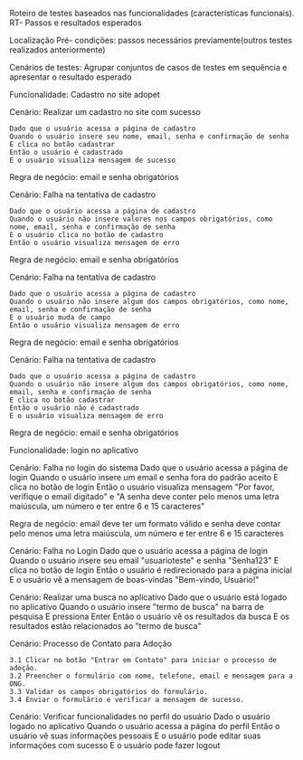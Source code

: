 Roteiro de testes baseados nas funcionalidades (características funcionais).
RT- Passos e resultados esperados

Localização
Pré- condições: passos necessários previamente(outros testes realizados anteriormente)

Cenários de testes: Agrupar conjuntos de casos de testes em sequência e apresentar o resultado esperado

Funcionalidade: Cadastro no site adopet

  Cenário: Realizar um cadastro no site com sucesso

    Dado que o usuário acessa a página de cadastro
    Quando o usuário insere seu nome, email, senha e confirmação de senha 
    E clica no botão cadastrar
    Então o usuário é cadastrado 
    E o usuário visualiza mensagem de sucesso

 Regra de negócio: email e senha obrigatórios

 Cenário: Falha na tentativa de cadastro

    Dado que o usuário acessa a página de cadastro
    Quando o usuário não insere valores nos campos obrigatórios, como nome, email, senha e confirmação de senha
    E o usuário clica no botão de cadastro
    Então o usuário visualiza mensagem de erro
    
 Regra de negócio: email e senha obrigatórios


 Cenário: Falha na tentativa de cadastro

    Dado que o usuário acessa a página de cadastro
    Quando o usuário não insere algum dos campos obrigatórios, como nome, email, senha e confirmação de senha
    E o usuário muda de campo
    Então o usuário visualiza mensagem de erro
    
 Regra de negócio: email e senha obrigatórios


  Cenário: Falha na tentativa de cadastro

    Dado que o usuário acessa a página de cadastro
    Quando o usuário não insere algum dos campos obrigatórios, como nome, email, senha e confirmação de senha
    E clica no botão cadastrar
    Então o usuário não é cadastrado 
    E o usuário visualiza mensagem de erro

 Regra de negócio: email e senha obrigatórios

Funcionalidade: login no aplicativo

  Cenário: Falha no login do sistema
    Dado que o usuário acessa a página de login
    Quando o usuário insere um email e senha fora do padrão aceito
    E clica no botão de login
    Então o usuário visualiza mensagem "Por favor, verifique o email digitado" e "A senha deve conter pelo menos uma letra maiúscula, um número e ter entre 6 e 15 caracteres"

  Regra de negócio: email deve ter um formato válido e senha deve contar  pelo menos uma letra maiúscula, um número e ter entre 6 e 15 caracteres
  

  Cenário: Falha no Login 
    Dado que o usuário acessa a página de login
    Quando o usuário insere seu email "usuarioteste" e senha "Senha123"
    E clica no botão de login
    Então o usuário é redirecionado para a página inicial
    E o usuário vê a mensagem de boas-vindas "Bem-vindo, Usuário!"

  Cenário: Realizar uma busca no aplicativo
    Dado que o usuário está logado no aplicativo
    Quando o usuário insere "termo de busca" na barra de pesquisa
    E pressiona Enter
    Então o usuário vê os resultados da busca
    E os resultados estão relacionados ao "termo de busca"

  Cenário: Processo de Contato para Adoção

    3.1 Clicar no botão "Entrar em Contato" para iniciar o processo de adoção.
    3.2 Preencher o formulário com nome, telefone, email e mensagem para a ONG.
    3.3 Validar os campos obrigatórios do formulário.
    3.4 Enviar o formulário e verificar a mensagem de sucesso.

  
  Cenário: Verificar funcionalidades no perfil do usuário
    Dado o usuário logado no aplicativo
    Quando o usuário acessa a página do perfil
    Então o usuário vê suas informações pessoais
    E o usuário pode editar suas informações com sucesso
    E o usuário pode fazer logout

